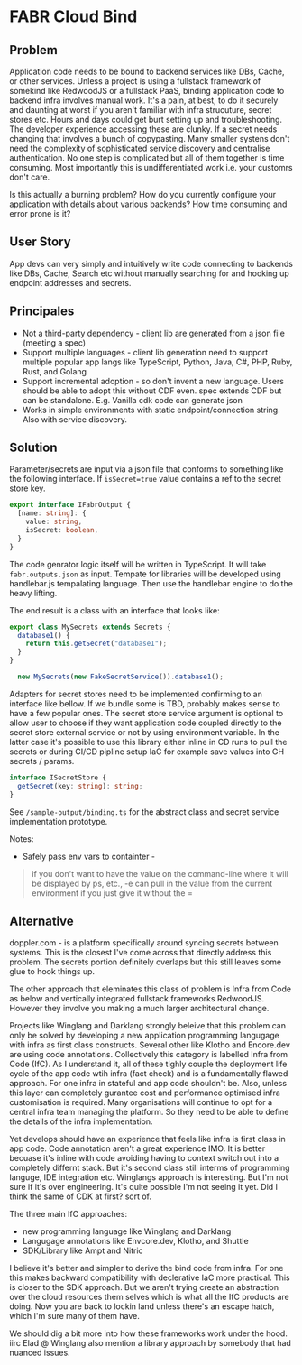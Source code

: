 # FABR Cloud Bind

## Problem

Application code needs to be bound to backend services like DBs, Cache, or other services. Unless a project is using a fullstack framework of somekind like RedwoodJS or a fullstack PaaS, binding application code to backend infra involves manual work. It's a pain, at best, to do it securely and daunting at worst if you aren't familiar with infra strucuture, secret stores etc. Hours and days could get burt setting up and troubleshooting. The developer experience accessing these are clunky. If a secret needs changing that involves a bunch of copypasting. Many smaller systens don't need the complexity of sophisticated service discovery and centralise authentication. No one step is complicated but all of them together is time consuming. Most importantly this is undifferentiated work i.e. your customrs don't care.

Is this actually a burning problem?
How do you currently configure your application with details about various backends?
How time consuming and error prone is it?

## User Story

App devs can very simply and intuitively write code connecting to backends like DBs, Cache, Search etc without manually searching for and hooking up endpoint addresses and secrets.

## Principales

- Not a third-party dependency - client lib are generated from a json file (meeting a spec)
- Support multiple languages - client lib generation need to support multiple popular app langs like TypeScript, Python, Java, C#, PHP, Ruby, Rust, and Golang
- Support incremental adoption - so don't invent a new language. Users should be able to adopt this without CDF even. spec extends CDF but can be standalone. E.g. Vanilla cdk code can generate json
- Works in simple environments with static endpoint/connection string. Also with service discovery.

## Solution

Parameter/secrets are input via a json file that conforms to something like the following interface. If `isSecret=true` value contains a ref to the secret store key.

```typescript
export interface IFabrOutput {
  [name: string]: {
    value: string,
    isSecret: boolean,
  }
}
```

The code genrator logic itself will be written in TypeScript. It will take `fabr.outputs.json` as input. Tempate for libraries will be developed using handlebar.js tempalating language. Then use the handlebar engine to do the heavy lifting.

The end result is a class with an interface that looks like:

```typescript
export class MySecrets extends Secrets {
  database1() {
    return this.getSecret("database1");
  }
}
```

```typescript
  new MySecrets(new FakeSecretService()).database1();
```

Adapters for secret stores need to be implemented confirming to an interface like bellow. If we bundle some is TBD, probably makes sense to have a few popular ones. The secret store service argument is optional to allow user to choose if they want application code coupled directly to the secret store external service or not by using environment variable. In the latter case it's possible to use this library either inline in CD runs to pull the secrets or during CI/CD pipline setup IaC for example save values into GH secrets / params.

```typescript
interface ISecretStore {
  getSecret(key: string): string;
}
```

See `/sample-output/binding.ts` for the abstract class and secret service implementation prototype.

Notes:

- Safely pass env vars to containter - 
>if you don't want to have the value on the command-line where it will be displayed by ps, etc., -e can pull in the value from the current environment if you just give it without the =


## Alternative

doppler.com - is a platform specifically around syncing secrets between systems. This is the closest I've come across that directly address this problem. The secrets portion definitely overlaps but this still leaves some glue to hook things up.

The other approach that eleminates this class of problem is Infra from Code as below and vertically integrated fullstack frameworks RedwoodJS. However they involve you making a much larger architectural change.


Projects like Winglang and Darklang strongly beleive that this problem can only be solved by developing a new application programming langugage with infra as first class constructs. Several other like Klotho and Encore.dev are using code annotations. Collectively this category is labelled Infra from Code (IfC). As I understand it, all of these tighly couple the deployment life cycle of the app code wtih infra (fact check) and is a fundamentally flawed approach. For one infra in stateful and app code shouldn't be. Also, unless this layer can completely gurantee cost and performance optimised infra customisation is required. Many organisations will continue to opt for a central infra team managing the platform. So they need to be able to define the details of the infra implementation.

Yet develops should have an experience that feels like infra is first class in app code. Code annotation aren't a great experience IMO. It is better becuase it's inline with code avoiding having to context switch out into a completely differnt stack. But it's second class still interms of programming languge, IDE integration etc. Winglangs approach is interesting. But I'm not sure if it's over engineering. It's quite possible I'm not seeing it yet. Did I think the same of CDK at first? sort of.

The three main IfC approaches:

- new programming language like Winglang and Darklang
- Langugage annotations like Envcore.dev, Klotho, and Shuttle
- SDK/Library like Ampt and Nitric

I believe it's better and simpler to derive the bind code from infra. For one this makes backward compatibility with declerative IaC more practical. This is closer to the SDK approach. But we aren't trying create an abstraction over the cloud resources them selves which is what all the IfC products are doing. Now you are back to lockin land unless there's an escape hatch, which I'm sure many of them have.

We should dig a bit more into how these frameworks work under the hood. iirc Elad @ Winglang also mention a library approach by somebody that had nuanced issues.
